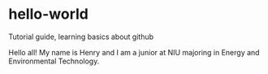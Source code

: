 # hello-world
Tutorial guide, learning basics about github

Hello all! My name is Henry and I am a junior at NIU majoring in Energy and Environmental Technology.
